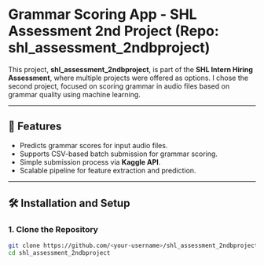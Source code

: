 # Grammar Scoring App - SHL Assessment 2nd Project (Repo: shl_assessment_2ndbproject)

This project, **shl_assessment_2ndbproject**, is part of the **SHL Intern Hiring Assessment**, where multiple projects were offered as options. I chose the second project, focused on scoring grammar in audio files based on grammar quality using machine learning.

---

## 🚀 Features

- Predicts grammar scores for input audio files.
- Supports CSV-based batch submission for grammar scoring.
- Simple submission process via **Kaggle API**.
- Scalable pipeline for feature extraction and prediction.

---

## 🛠️ Installation and Setup

### 1. Clone the Repository
```bash
git clone https://github.com/<your-username>/shl_assessment_2ndbproject.git
cd shl_assessment_2ndbproject
